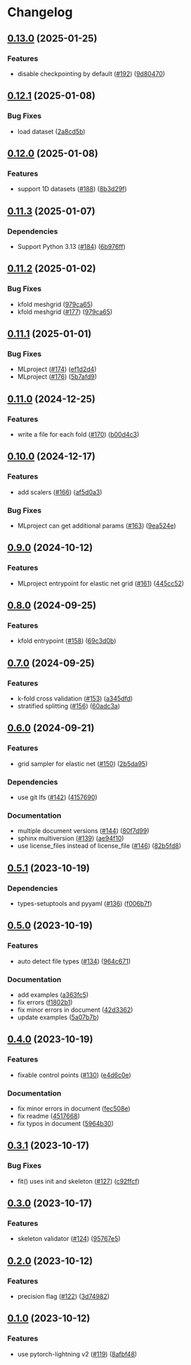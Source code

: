 # Changelog

## [0.13.0](https://github.com/rafcc/pytorch-bsf/compare/v0.12.1...v0.13.0) (2025-01-25)


### Features

* disable checkpointing by default ([#192](https://github.com/rafcc/pytorch-bsf/issues/192)) ([9d80470](https://github.com/rafcc/pytorch-bsf/commit/9d80470887494d876f1f6d633663f33d4c04f46b))

## [0.12.1](https://github.com/rafcc/pytorch-bsf/compare/v0.12.0...v0.12.1) (2025-01-08)


### Bug Fixes

* load dataset ([2a8cd5b](https://github.com/rafcc/pytorch-bsf/commit/2a8cd5bfaf2f060da217355b193d5f68755703fe))

## [0.12.0](https://github.com/rafcc/pytorch-bsf/compare/v0.11.3...v0.12.0) (2025-01-08)


### Features

* support 1D datasets ([#188](https://github.com/rafcc/pytorch-bsf/issues/188)) ([8b3d29f](https://github.com/rafcc/pytorch-bsf/commit/8b3d29f5bbd286a7951d21fdeb5d11c61c3b07c7))

## [0.11.3](https://github.com/rafcc/pytorch-bsf/compare/v0.11.2...v0.11.3) (2025-01-07)


### Dependencies

* Support Python 3.13 ([#184](https://github.com/rafcc/pytorch-bsf/issues/184)) ([6b976ff](https://github.com/rafcc/pytorch-bsf/commit/6b976fff1020edbf56e6cb4b0bd7e68a2d81ed06))

## [0.11.2](https://github.com/rafcc/pytorch-bsf/compare/v0.11.1...v0.11.2) (2025-01-02)


### Bug Fixes

* kfold meshgrid ([979ca65](https://github.com/rafcc/pytorch-bsf/commit/979ca65cb37c948459c0a28f22e9862106de4106))
* kfold meshgrid ([#177](https://github.com/rafcc/pytorch-bsf/issues/177)) ([979ca65](https://github.com/rafcc/pytorch-bsf/commit/979ca65cb37c948459c0a28f22e9862106de4106))

## [0.11.1](https://github.com/rafcc/pytorch-bsf/compare/v0.11.0...v0.11.1) (2025-01-01)


### Bug Fixes

* MLproject ([#174](https://github.com/rafcc/pytorch-bsf/issues/174)) ([ef1d2d4](https://github.com/rafcc/pytorch-bsf/commit/ef1d2d42d636a5535f521b7948405fcc9d3d622c))
* MLproject ([#176](https://github.com/rafcc/pytorch-bsf/issues/176)) ([5b7afd9](https://github.com/rafcc/pytorch-bsf/commit/5b7afd9e02b0cbf5bd29fa8d361a3edacc4eb5a3))

## [0.11.0](https://github.com/rafcc/pytorch-bsf/compare/v0.10.0...v0.11.0) (2024-12-25)


### Features

* write a file for each fold ([#170](https://github.com/rafcc/pytorch-bsf/issues/170)) ([b00d4c3](https://github.com/rafcc/pytorch-bsf/commit/b00d4c3807ab67e6d1963d778779903967816a7c))

## [0.10.0](https://github.com/rafcc/pytorch-bsf/compare/v0.9.0...v0.10.0) (2024-12-17)


### Features

* add scalers ([#166](https://github.com/rafcc/pytorch-bsf/issues/166)) ([af5d0a3](https://github.com/rafcc/pytorch-bsf/commit/af5d0a333b4c1fe681ad02bd34b860f017d6b16e))


### Bug Fixes

* MLproject can get additional params ([#163](https://github.com/rafcc/pytorch-bsf/issues/163)) ([9ea524e](https://github.com/rafcc/pytorch-bsf/commit/9ea524e2b82f48ddea9f493937db84b00995df06))

## [0.9.0](https://github.com/rafcc/pytorch-bsf/compare/v0.8.0...v0.9.0) (2024-10-12)


### Features

* MLproject entrypoint for elastic net grid ([#161](https://github.com/rafcc/pytorch-bsf/issues/161)) ([445cc52](https://github.com/rafcc/pytorch-bsf/commit/445cc5268da83529e23c246ec8b971d39a0c8b32))

## [0.8.0](https://github.com/rafcc/pytorch-bsf/compare/v0.7.0...v0.8.0) (2024-09-25)


### Features

* kfold entrypoint ([#158](https://github.com/rafcc/pytorch-bsf/issues/158)) ([69c3d0b](https://github.com/rafcc/pytorch-bsf/commit/69c3d0b4326e3f47aca1d761cf7be58dac3eb5ec))

## [0.7.0](https://github.com/rafcc/pytorch-bsf/compare/v0.6.0...v0.7.0) (2024-09-25)


### Features

* k-fold cross validation ([#153](https://github.com/rafcc/pytorch-bsf/issues/153)) ([a345dfd](https://github.com/rafcc/pytorch-bsf/commit/a345dfde5dc0ba8eb3fd8cf6ca65f314d9d2db2f))
* stratified splitting ([#156](https://github.com/rafcc/pytorch-bsf/issues/156)) ([60adc3a](https://github.com/rafcc/pytorch-bsf/commit/60adc3a01ed701206d13a2a2bda7acf0a30cb876))

## [0.6.0](https://github.com/rafcc/pytorch-bsf/compare/v0.5.1...v0.6.0) (2024-09-21)


### Features

* grid sampler for elastic net ([#150](https://github.com/rafcc/pytorch-bsf/issues/150)) ([2b5da95](https://github.com/rafcc/pytorch-bsf/commit/2b5da9501a1788671e30055dc71d8fdcd118144d))


### Dependencies

* use git lfs ([#142](https://github.com/rafcc/pytorch-bsf/issues/142)) ([4157690](https://github.com/rafcc/pytorch-bsf/commit/41576902f7c4ee8fe235193f0068d8b628024cc3))


### Documentation

* multiple document versions ([#144](https://github.com/rafcc/pytorch-bsf/issues/144)) ([80f7d99](https://github.com/rafcc/pytorch-bsf/commit/80f7d996a12279d1c7d172208c8286fdd0faed54))
* sphinx multiversion ([#139](https://github.com/rafcc/pytorch-bsf/issues/139)) ([ae94f10](https://github.com/rafcc/pytorch-bsf/commit/ae94f107902c2345bcd60db1956304854b59334f))
* use license_files instead of license_file ([#146](https://github.com/rafcc/pytorch-bsf/issues/146)) ([82b5fd8](https://github.com/rafcc/pytorch-bsf/commit/82b5fd86f6b56454e69218f513de1a7c4431f76c))

## [0.5.1](https://github.com/rafcc/pytorch-bsf/compare/v0.5.0...v0.5.1) (2023-10-19)


### Dependencies

* types-setuptools and pyyaml ([#136](https://github.com/rafcc/pytorch-bsf/issues/136)) ([f006b7f](https://github.com/rafcc/pytorch-bsf/commit/f006b7f02eeb0633cedc8748ce18bea1e7a4863d))

## [0.5.0](https://github.com/rafcc/pytorch-bsf/compare/v0.4.0...v0.5.0) (2023-10-19)


### Features

* auto detect file types ([#134](https://github.com/rafcc/pytorch-bsf/issues/134)) ([964c671](https://github.com/rafcc/pytorch-bsf/commit/964c6717835087b9b93477cd6b9ddb553fcfaeec))


### Documentation

* add examples ([a363fc5](https://github.com/rafcc/pytorch-bsf/commit/a363fc52f1a7b523b91c60b0a94245509134d842))
* fix errors ([f1802b1](https://github.com/rafcc/pytorch-bsf/commit/f1802b146d7f0a38edc2d23c8460862dd523de90))
* fix minor errors in document ([42d3362](https://github.com/rafcc/pytorch-bsf/commit/42d336202363b96ab30991a4575648b8bd6ed429))
* update examples ([5a07b7b](https://github.com/rafcc/pytorch-bsf/commit/5a07b7b14008f287a03e38a2f5c5b4f12e2dad45))

## [0.4.0](https://github.com/rafcc/pytorch-bsf/compare/v0.3.1...v0.4.0) (2023-10-19)


### Features

* fixable control points ([#130](https://github.com/rafcc/pytorch-bsf/issues/130)) ([e4d6c0e](https://github.com/rafcc/pytorch-bsf/commit/e4d6c0e5d5aabadeb5f42f8c41ca8057f7a5fcf4))


### Documentation

* fix minor errors in document ([fec508e](https://github.com/rafcc/pytorch-bsf/commit/fec508ed9c5f15bc5406de4833282d9b9fd99b57))
* fix readme ([4517668](https://github.com/rafcc/pytorch-bsf/commit/4517668ba33b5f10e1240a958c6a1aa85dd7dfaf))
* fix typos in document ([5964b30](https://github.com/rafcc/pytorch-bsf/commit/5964b30ebb168ea20589f2c7faa8eb848cfbf3ab))

## [0.3.1](https://github.com/rafcc/pytorch-bsf/compare/v0.3.0...v0.3.1) (2023-10-17)


### Bug Fixes

* fit() uses init and skeleton ([#127](https://github.com/rafcc/pytorch-bsf/issues/127)) ([c92ffcf](https://github.com/rafcc/pytorch-bsf/commit/c92ffcf2fb21a067da6868e96c671036a391dbd5))

## [0.3.0](https://github.com/rafcc/pytorch-bsf/compare/v0.2.0...v0.3.0) (2023-10-17)


### Features

* skeleton validator ([#124](https://github.com/rafcc/pytorch-bsf/issues/124)) ([95767e5](https://github.com/rafcc/pytorch-bsf/commit/95767e5766a41b4be9cce9b6c1bff35afc317b90))

## [0.2.0](https://github.com/rafcc/pytorch-bsf/compare/v0.1.0...v0.2.0) (2023-10-12)


### Features

* precision flag ([#122](https://github.com/rafcc/pytorch-bsf/issues/122)) ([3d74982](https://github.com/rafcc/pytorch-bsf/commit/3d74982eb3c81a90150b43b36018525e692706bd))

## [0.1.0](https://github.com/rafcc/pytorch-bsf/compare/v0.0.2...v0.1.0) (2023-10-12)


### Features

* use pytorch-lightning v2 ([#119](https://github.com/rafcc/pytorch-bsf/issues/119)) ([8afbf48](https://github.com/rafcc/pytorch-bsf/commit/8afbf482539540028d14a3cd9eafac219bebd71d))
